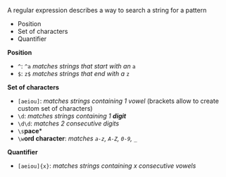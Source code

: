 A regular expression describes a way to search a string for a pattern
- Position
- Set of characters
- Quantifier

**Position**
- `^`: `^a` *matches strings that start with an* `a`
- `$`: `z$` *matches strings that end with a* `z`

**Set of characters**
- `[aeiou]`: *matches strings containing 1 vowel* (brackets allow to create custom set of characters)
- `\d`: *matches strings containing 1 **digit***
- `\d\d`: *matches 2 consecutive digits*
- `\s`**pace***
- `\w`**ord character**: *matches `a-z`, `A-Z`, `0-9`, `_`*

**Quantifier**
- `[aeiou]{x}`: *matches strings containing x consecutive vowels*